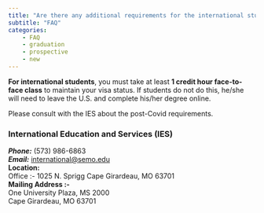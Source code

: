```yaml
---
title: "Are there any additional requirements for the international student for graduation?"
subtitle: "FAQ"
categories:
    - FAQ
    - graduation
    - prospective
    - new
---
```

**For international students**, you must take at least **1 credit hour face-to-face class** to maintain your visa status. If students do not do this, he/she will need to leave the U.S. and complete his/her degree online. 

Please consult with the IES about the post-Covid requirements.

<h3><strong>International Education and Services (IES)</strong></h3>           


***Phone:*** <a>(573) 986-6863</a><br>
***Email:*** <a>international@semo.edu</a><br>
**Location:**<br>
Office :- 1025 N. Sprigg
Cape Girardeau, MO 63701<br>
**Mailing Address :-** <br>
One University Plaza, MS 2000<br>
Cape Girardeau, MO 63701